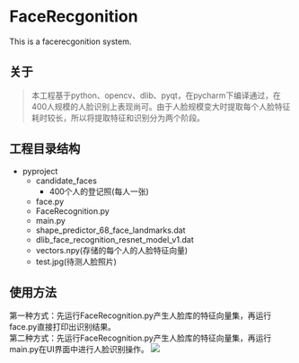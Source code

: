 # FaceRecgonition
This is a facerecgonition system.

## 关于
>本工程基于python、opencv、dlib、pyqt，在pycharm下编译通过，在400人规模的人脸识别上表现尚可。由于人脸规模变大时提取每个人脸特征耗时较长，所以将提取特征和识别分为两个阶段。

## 工程目录结构
* pyproject
	* candidate_faces
		* 400个人的登记照(每人一张)
	* face.py
	* FaceRecognition.py
	* main.py
	* shape_predictor_68_face_landmarks.dat
	* dlib_face_recognition_resnet_model_v1.dat
	* vectors.npy(存储的每个人的人脸特征向量)
	* test.jpg(待测人脸照片)

## 使用方法
第一种方式：先运行FaceRecognition.py产生人脸库的特征向量集，再运行face.py直接打印出识别结果。</br>
第二种方式：先运行FaceRecognition.py产生人脸库的特征向量集，再运行main.py在UI界面中进行人脸识别操作。
<img src = "E:/1.jpg">
